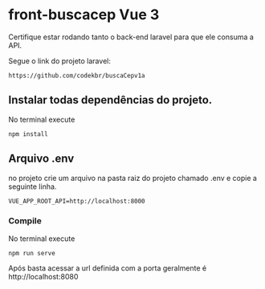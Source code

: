 # front-buscacep Vue 3 
Certifique estar rodando tanto o back-end laravel para que ele consuma a API.

Segue o link do projeto laravel:
```
https://github.com/codekbr/buscaCepv1a
```

## Instalar todas dependências do projeto.
No terminal execute
```
npm install
```

## Arquivo .env

no projeto crie um arquivo na pasta raiz do projeto chamado .env e copie a seguinte linha.
```
VUE_APP_ROOT_API=http://localhost:8000 
```

### Compile
No terminal execute
```
npm run serve
```
Após basta acessar a url definida com a porta geralmente é http://localhost:8080


